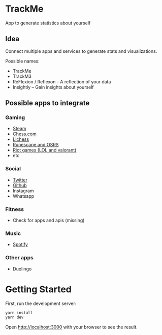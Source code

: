 # TrackMe

App to generate statistics about yourself

## Idea
Connect multiple apps and services to generate stats and visualizations.

Possible names:
- TrackMe
- TrackM3
- ReFlexion / Reflexon  - A reflection of your data
- Insightly – Gain insights about yourself

## Possible apps to integrate

### Gaming
- [Steam](https://steamcommunity.com/dev)
- [Chess.com](https://www.chess.com/news/view/published-data-api)
- [Lichess](https://lichess.org/api)
- [Runescape and OSRS](https://runescape.wiki/w/Application_programming_interface#The_RuneScape_Wiki)
- [Riot games (LOL and valorant)](https://developer.riotgames.com/apis)
- etc

### Social
- [Twitter](https://developer.x.com/en/docs/x-api)
- [Github](https://docs.github.com/en/rest)
- Instagram
- Whatsapp

### Fitness
- Check for apps and apis (missing)

### Music
- [Spotify](https://developer.spotify.com/documentation/web-api)

### Other apps
- Duolingo


# Getting Started

First, run the development server:

```bash
yarn install
yarn dev
```

Open [http://localhost:3000](http://localhost:3000) with your browser to see the result.